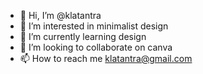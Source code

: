 - 👋 Hi, I’m @klatantra
- 👀 I’m interested in minimalist design
- 🌱 I’m currently learning design
- 💞️ I’m looking to collaborate on canva
- 📫 How to reach me klatantra@gmail.com

<!---
klatantra/klatantra is a ✨ special ✨ repository because its `README.md` (this file) appears on your GitHub profile.
You can click the Preview link to take a look at your changes.
--->
